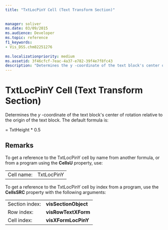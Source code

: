 ```yaml
---
title: "TxtLocPinY Cell (Text Transform Section)"
 
 
manager: soliver
ms.date: 03/09/2015
ms.audience: Developer
ms.topic: reference
f1_keywords:
- Vis_DSS.chm82251276
 
ms.localizationpriority: medium
ms.assetid: 3f46cfcf-7eac-4a37-e782-39f4e7f8fc43
description: "Determines the y -coordinate of the text block's center of rotation relative to the origin of the text block. The default formula is:"
---
```


# TxtLocPinY Cell (Text Transform Section)

Determines the  *y*  -coordinate of the text block's center of rotation relative to the origin of the text block. The default formula is: 
  
= TxtHeight \* 0.5
  
## Remarks

To get a reference to the TxtLocPinY cell by name from another formula, or from a program using the **CellsU** property, use: 
  
|||
|:-----|:-----|
| Cell name:  <br/> | TxtLocPinY  <br/> |
   
To get a reference to the TxtLocPinY cell by index from a program, use the **CellsSRC** property with the following arguments: 
  
|||
|:-----|:-----|
| Section index:  <br/> |**visSectionObject** <br/> |
| Row index:  <br/> |**visRowTextXForm** <br/> |
| Cell index:  <br/> |**visXFormLocPinY** <br/> |
   

